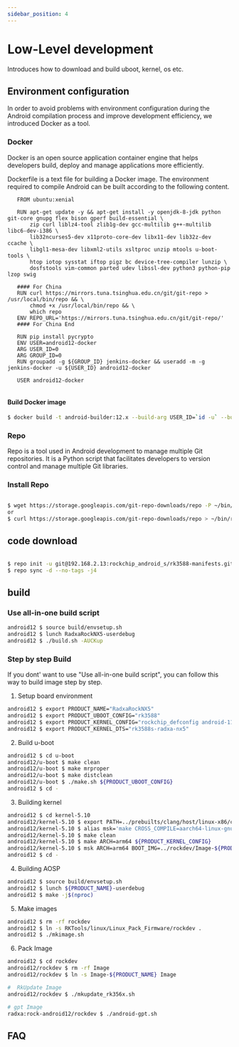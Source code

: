 ```yaml
---
sidebar_position: 4
---
```


# Low-Level development

Introduces how to download and build uboot, kernel, os etc.

## Environment configuration

In order to avoid problems with environment configuration during the Android compilation process and improve development efficiency, we introduced Docker as a tool.

### Docker

Docker is an open source application container engine that helps developers build, deploy and manage applications more efficiently.

Dockerfile is a text file for building a Docker image. The environment required to compile Android can be built according to the following content.

```
   FROM ubuntu:xenial

   RUN apt-get update -y && apt-get install -y openjdk-8-jdk python git-core gnupg flex bison gperf build-essential \
       zip curl liblz4-tool zlib1g-dev gcc-multilib g++-multilib libc6-dev-i386 \
       lib32ncurses5-dev x11proto-core-dev libx11-dev lib32z-dev ccache \
       libgl1-mesa-dev libxml2-utils xsltproc unzip mtools u-boot-tools \
       htop iotop sysstat iftop pigz bc device-tree-compiler lunzip \
       dosfstools vim-common parted udev libssl-dev python3 python-pip lzop swig

   #### For China
   RUN curl https://mirrors.tuna.tsinghua.edu.cn/git/git-repo > /usr/local/bin/repo && \
       chmod +x /usr/local/bin/repo && \
       which repo
   ENV REPO_URL='https://mirrors.tuna.tsinghua.edu.cn/git/git-repo/'
   #### For China End

   RUN pip install pycrypto
   ENV USER=android12-docker
   ARG USER_ID=0
   ARG GROUP_ID=0
   RUN groupadd -g ${GROUP_ID} jenkins-docker && useradd -m -g jenkins-docker -u ${USER_ID} android12-docker

   USER android12-docker


```

#### Build Docker image

```bash
$ docker build -t android-builder:12.x --build-arg USER_ID=`id -u` --build-arg GROUP_ID=`id -g` $(which-dir-dockerfile-in)

```

### Repo

Repo is a tool used in Android development to manage multiple Git repositories. It is a Python script that facilitates developers to version control and manage multiple Git libraries.

### Install Repo

```bash

$ wget https://storage.googleapis.com/git-repo-downloads/repo -P ~/bin/
or
$ curl https://storage.googleapis.com/git-repo-downloads/repo > ~/bin/repo

```

## code download

```bash

$ repo init -u git@192.168.2.13:rockchip_android_s/rk3588-manifests.git -b Android12_Radxa_rkr14 -m rockchip-s-local.xml
$ repo sync -d --no-tags -j4

```

## build

### Use all-in-one build script

```bash
android12 $ source build/envsetup.sh
android12 $ lunch RadxaRockNX5-userdebug
android12 $ ./build.sh -AUCKup
```

### Step by step Build

If you dont' want to use "Use all-in-one build script", you can follow this way to build image step by step.

1. Setup board environment

```bash
android12 $ export PRODUCT_NAME="RadxaRockNX5"
android12 $ export PRODUCT_UBOOT_CONFIG="rk3588"
android12 $ export PRODUCT_KERNEL_CONFIG="rockchip_defconfig android-11.config rocknx5.config"
android12 $ export PRODUCT_KERNEL_DTS="rk3588s-radxa-nx5"
```

2. Build u-boot

```bash
android12 $ cd u-boot
android12/u-boot $ make clean
android12/u-boot $ make mrproper
android12/u-boot $ make distclean
android12/u-boot $ ./make.sh ${PRODUCT_UBOOT_CONFIG}
android12 $ cd -
```

3. Building kernel

```bash
android12 $ cd kernel-5.10
android12/kernel-5.10 $ export PATH=../prebuilts/clang/host/linux-x86/clang-r416183b/bin:$PATH
android12/kernel-5.10 $ alias msk='make CROSS_COMPILE=aarch64-linux-gnu- LLVM=1 LLVM_IAS=1'
android12/kernel-5.10 $ make clean
android12/kernel-5.10 $ make ARCH=arm64 ${PRODUCT_KERNEL_CONFIG}
android12/kernel-5.10 $ msk ARCH=arm64 BOOT_IMG=../rockdev/Image-${PRODUCT_NAME}/boot.img ${PRODUCT_KERNEL_DTS}.img
android12 $ cd -
```

4. Building AOSP

```bash
android12 $ source build/envsetup.sh
android12 $ lunch ${PRODUCT_NAME}-userdebug
android12 $ make -j$(nproc)
```

5. Make images

```bash
android12 $ rm -rf rockdev
android12 $ ln -s RKTools/linux/Linux_Pack_Firmware/rockdev .
android12 $ ./mkimage.sh
```

6. Pack Image

```bash
android12 $ cd rockdev
android12/rockdev $ rm -rf Image
android12/rockdev $ ln -s Image-${PRODUCT_NAME} Image

#  RkUpdate Image
android12/rockdev $ ./mkupdate_rk356x.sh

# gpt Image
radxa:rock-android12/rockdev $ ./android-gpt.sh
```

## FAQ
